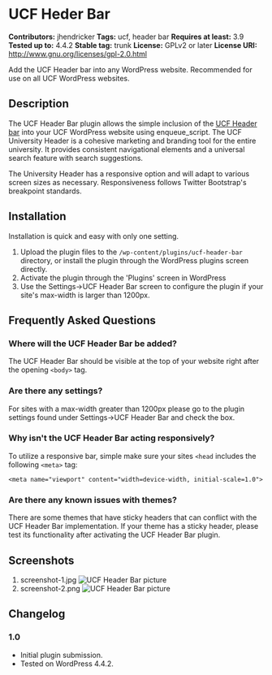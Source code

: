 # UCF Heder Bar #
**Contributors:** jhendricker
**Tags:** ucf, header bar
**Requires at least:** 3.9
**Tested up to:** 4.4.2
**Stable tag:** trunk
**License:** GPLv2 or later
**License URI:** http://www.gnu.org/licenses/gpl-2.0.html

Add the UCF Header bar into any WordPress website. Recommended for use on all UCF WordPress websites.

## Description ##

The UCF Header Bar plugin allows the simple inclusion of the [UCF Header bar](https://universityheader.ucf.edu/) into your UCF WordPress website using enqueue_script.  The UCF University Header is a cohesive marketing and branding tool for the entire university. It provides consistent navigational elements and a universal search feature with search suggestions.

The University Header has a responsive option and will adapt to various screen sizes as necessary. Responsiveness follows Twitter Bootstrap's breakpoint standards.

## Installation ##

Installation is quick and easy with only one setting.

1. Upload the plugin files to the `/wp-content/plugins/ucf-header-bar` directory, or install the plugin through the WordPress plugins screen directly.
2. Activate the plugin through the 'Plugins' screen in WordPress
3. Use the Settings->UCF Header Bar screen to configure the plugin if your site's max-width is larger than 1200px.

## Frequently Asked Questions ##

### Where will the UCF Header Bar be added? ###

The UCF Header Bar should be visible at the top of your website right after the opening `<body>` tag.

### Are there any settings? ###

For sites with a max-width greater than 1200px please go to the plugin settings found under Settings->UCF Header Bar and check the box.

### Why isn't the UCF Header Bar acting responsively? ###

To utilize a responsive bar, simple make sure your sites `<head` includes the following `<meta>` tag:

`<meta name="viewport" content="width=device-width, initial-scale=1.0">`

### Are there any known issues with themes? ###

There are some themes that have sticky headers that can conflict with the UCF Header Bar implementation.  If your theme has a sticky header, please test its functionality after activating the UCF Header Bar plugin.

## Screenshots ##

1. screenshot-1.jpg ![UCF Header Bar picture](https://github.com/strmtrpr83/UCF-Header-Bar-Plugin/blob/master/screenshot-1.jpg)
2. screenshot-2.png ![UCF Header Bar picture](https://github.com/strmtrpr83/UCF-Header-Bar-Plugin/blob/master/screenshot-2.png)

## Changelog ##

### 1.0 ###
* Initial plugin submission.
* Tested on WordPress 4.4.2.
